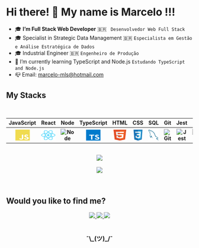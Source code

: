 # Hi there! 🖖 My name is Marcelo !!!

- 🎓  **I’m Full Stack Web Developer** 🇧🇷 ``` Desenvolvedor Web Full Stack``` 
- 🎓  Specialist in Strategic Data Management 🇧🇷 ``` Especialista em Gestão e Análise Estratégica de Dados ```
- 🎓  Industrial Engineer 🇧🇷 ``` Engenheiro de Produção ``` 
- 🌱  I’m currently learning TypeScript and Node.js ``` Estudando TypeScript and Node.js ```
- 📪  Email: <a href="mailto:marcelo-mls@hotmail.com">marcelo-mls@hotmail.com</a>

## My Stacks

<div style="display: inline_block" align="center"><br>

<table>
  <tr>
    <th>JavaScript</th>
    <th>React</th>
    <th>Node</th>
    <th>TypeScript</th>
    <!--
    <th>Python</th>
    -->
    <th>HTML</th>
    <th>CSS</th>
    <th>SQL</th>
    <th>Git</th>
    <th>Jest</th>
    <th>Docker</th>
    <th>MongoDB</th>
    <!--
    <th>RTL</th>
    <th>Redux</th>
    <th>Bootstrap</th>
    -->
  </tr>
  <tr>
    <th><img align="center" alt="JavaScript" height="30" width="40" src="https://raw.githubusercontent.com/devicons/devicon/master/icons/javascript/javascript-plain.svg"></th>
    <th><img align="center" alt="React" height="30" width="40" src="https://raw.githubusercontent.com/devicons/devicon/master/icons/react/react-original.svg"></th>
    <th><img align="center" alt="Node" height="30" width="40" src="https://cdn.jsdelivr.net/gh/devicons/devicon/icons/nodejs/nodejs-original.svg"></th>
    <th><img align="center" alt="TypeScript" height="30" width="40" src="https://raw.githubusercontent.com/devicons/devicon/master/icons/typescript/typescript-plain.svg"></th>
    <!--
    <th><img align="center" alt="Python" height="30" width="40" src="https://raw.githubusercontent.com/devicons/devicon/master/icons/python/python-original.svg"></th>
    -->
    <th><img align="center" alt="HTML" height="30" width="40" src="https://raw.githubusercontent.com/devicons/devicon/master/icons/html5/html5-original.svg"></th>
    <th><img align="center" alt="CSS" height="30" width="40" src="https://raw.githubusercontent.com/devicons/devicon/master/icons/css3/css3-original.svg"></th>
    <th><img align="center" alt="SQL" height="30" width="40" src="https://raw.githubusercontent.com/devicons/devicon/master/icons/mysql/mysql-original.svg"></th>
    <th><img align="center" alt="Git" height="30" width="40" src="https://cdn.jsdelivr.net/gh/devicons/devicon/icons/git/git-original.svg"></th>
    <th><img align="center" alt="Jest" height="30" width="40" src="https://cdn.jsdelivr.net/gh/devicons/devicon/icons/jest/jest-plain.svg"></th>
    <th><img align="center" alt="Docker" height="30" width="40" src="https://cdn.jsdelivr.net/gh/devicons/devicon/icons/docker/docker-plain.svg"></th>
    <th><img align="center" alt="Mongo" height="30" width="40" src="https://cdn.jsdelivr.net/gh/devicons/devicon/icons/mongodb/mongodb-original.svg"></th>
    <!--
    <th><img height="36" src="https://testing-library.com/img/octopus-128x128.png"></th>
    <th><img align="center" alt="Redux" height="30" width="40" src="https://cdn.jsdelivr.net/gh/devicons/devicon/icons/redux/redux-original.svg"></th>
    <th><img align="center" alt="Bootstrap" height="30" width="40" src="https://cdn.jsdelivr.net/gh/devicons/devicon/icons/bootstrap/bootstrap-original.svg"></th>
    -->
  </tr>
</table>  
  
<!-- Site para buscar os icones: https://devicon.dev/ -->

</div>

<br>

<div align="center">
  <a href="https://www.linkedin.com/in/marcelo-mls/" target="_blank"> 
  <img height="180em" src="https://github-readme-stats-git-masterrstaa-rickstaa.vercel.app//api?username=marcelo-mls&show_icons=true&theme=dark&include_all_commits=true&count_private=true"/>
    
  <img height="180em" src="https://github-readme-stats-git-masterrstaa-rickstaa.vercel.app//api/top-langs/?username=marcelo-mls&layout=compact&langs_count=7&theme=dark"/></a>
</div>
  
<br>

## Would you like to find me?
 
<div align="center"> 
  <a href="https://www.linkedin.com/in/marcelo-mls/" target="_blank">
    <img src="https://img.shields.io/badge/-LinkedIn-%230077B5?style=for-the-badge&logo=linkedin&logoColor=white" target="_blank">
  </a> 
  <a href="https://letterboxd.com/MarceloMLS/" target="_blank">
    <img src="https://img.shields.io/badge/-Letterboxd-03A61C?style=for-the-badge&logo=audi&logoColor=white" target="_blank">
  </a>
  <a href="mailto:marcelo-mls@hotmail.com" target="_blank">
    <img src="https://img.shields.io/badge/-Email-c14438?style=for-the-badge&logo=Gmail&logoColor=white" target="_blank">
  </a>
  <!--   <a href="https://www.instagram.com/marquesmls/" target="_blank">
<img src="https://img.shields.io/badge/-Instagram-%23E4405F?style=for-the-badge&logo=instagram&logoColor=white" target="_blank">
</a> -->
</div>

<br>
  
<h3 align="center"> ¯\_(ツ)_/¯ </h3>
